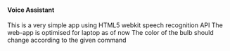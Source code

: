 <h4>Voice Assistant</h4>
This is a very simple app using HTML5 webkit speech recognition API
The web-app is optimised for laptop as of now
The color of the bulb should change according to the given command
